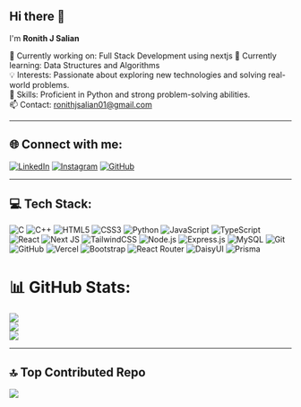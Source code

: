 ## Hi there 👋

 I'm **Ronith J Salian**  
 
🔭 Currently working on: Full Stack Development using nextjs
🌱 Currently learning: Data Structures and Algorithms  
💡 Interests: Passionate about exploring new technologies and solving real-world problems.  
🧩 Skills: Proficient in Python and strong problem-solving abilities.  
📫 Contact: ronithjsalian01@gmail.com  

---

## 🌐 Connect with me:

[![LinkedIn](https://img.shields.io/badge/LinkedIn-blue?logo=linkedin&logoColor=white)](https://www.linkedin.com/in/ronith-j-salian-093b76288/)
[![Instagram](https://img.shields.io/badge/Instagram-E4405F?logo=instagram&logoColor=white)](https://www.instagram.com/ronith_salian/)
[![GitHub](https://img.shields.io/badge/GitHub-100000?logo=github&logoColor=white)](https://github.com/RonithJSalian18)

---

## 💻 Tech Stack:
![C](https://img.shields.io/badge/c-%2300599C.svg?style=for-the-badge&logo=c&logoColor=white) 
![C++](https://img.shields.io/badge/c++-%2300599C.svg?style=for-the-badge&logo=c%2B%2B&logoColor=white) 
![HTML5](https://img.shields.io/badge/html5-%23E34F26.svg?style=for-the-badge&logo=html5&logoColor=white)
![CSS3](https://img.shields.io/badge/css3-%231572B6.svg?style=for-the-badge&logo=css3&logoColor=white)
![Python](https://img.shields.io/badge/-Python-3776AB?logo=python&logoColor=white)
![JavaScript](https://img.shields.io/badge/-JavaScript-F7DF1E?logo=javascript&logoColor=black)
![TypeScript](https://img.shields.io/badge/-TypeScript-3178C6?logo=typescript&logoColor=white)
![React](https://img.shields.io/badge/-React-61DAFB?logo=react&logoColor=black)
![Next JS](https://img.shields.io/badge/-Next.js-000?logo=next.js&logoColor=white)
![TailwindCSS](https://img.shields.io/badge/-TailwindCSS-06B6D4?logo=tailwindcss&logoColor=white)
![Node.js](https://img.shields.io/badge/-Node.js-339933?logo=node.js&logoColor=white)
![Express.js](https://img.shields.io/badge/-Express.js-000000?logo=express&logoColor=white)
![MySQL](https://img.shields.io/badge/-MySQL-4479A1?logo=mysql&logoColor=white)
![Git](https://img.shields.io/badge/-Git-F05032?logo=git&logoColor=white)
![GitHub](https://img.shields.io/badge/-GitHub-181717?logo=github&logoColor=white)
![Vercel](https://img.shields.io/badge/vercel-%23000000.svg?style=for-the-badge&logo=vercel&logoColor=white) 
![Bootstrap](https://img.shields.io/badge/bootstrap-%238511FA.svg?style=for-the-badge&logo=bootstrap&logoColor=white) 
![React Router](https://img.shields.io/badge/React_Router-CA4245?style=for-the-badge&logo=react-router&logoColor=white)
![DaisyUI](https://img.shields.io/badge/daisyui-5A0EF8?style=for-the-badge&logo=daisyui&logoColor=white) 
![Prisma](https://img.shields.io/badge/Prisma-3982CE?style=for-the-badge&logo=Prisma&logoColor=white)



# 📊 GitHub Stats:
![](https://github-readme-stats.vercel.app/api?username=RonithJSalian18&theme=dark&hide_border=false&include_all_commits=false&count_private=false)<br/>
![](https://github-readme-streak-stats.herokuapp.com/?user=RonithJSalian18&theme=dark&hide_border=false)<br/>
![](https://github-readme-stats.vercel.app/api/top-langs/?username=RonithJSalian18&theme=dark&hide_border=false&include_all_commits=false&count_private=false&layout=compact)

---

## 🔝 Top Contributed Repo
![](https://github-contributor-stats.vercel.app/api?username=RonithJSalian18&limit=5&theme=onedark)
